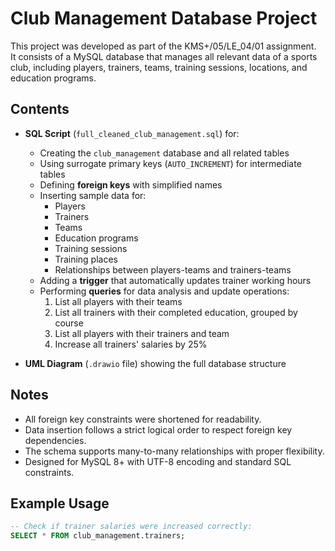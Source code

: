 # Club Management Database Project

This project was developed as part of the KMS+/05/LE_04/01 assignment.  
It consists of a MySQL database that manages all relevant data of a sports club, including players, trainers, teams, training sessions, locations, and education programs.

## Contents

- **SQL Script** (`full_cleaned_club_management.sql`) for:
  - Creating the `club_management` database and all related tables
  - Using surrogate primary keys (`AUTO_INCREMENT`) for intermediate tables
  - Defining **foreign keys** with simplified names
  - Inserting sample data for:
    - Players  
    - Trainers  
    - Teams  
    - Education programs  
    - Training sessions  
    - Training places  
    - Relationships between players-teams and trainers-teams
  - Adding a **trigger** that automatically updates trainer working hours
  - Performing **queries** for data analysis and update operations:
    1. List all players with their teams  
    2. List all trainers with their completed education, grouped by course  
    3. List all players with their trainers and team  
    4. Increase all trainers' salaries by 25%

- **UML Diagram** (`.drawio` file) showing the full database structure

## Notes

- All foreign key constraints were shortened for readability.
- Data insertion follows a strict logical order to respect foreign key dependencies.
- The schema supports many-to-many relationships with proper flexibility.
- Designed for MySQL 8+ with UTF-8 encoding and standard SQL constraints.

## Example Usage

```sql
-- Check if trainer salaries were increased correctly:
SELECT * FROM club_management.trainers;

